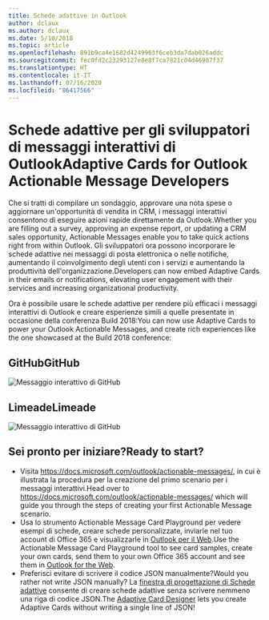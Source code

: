 ```yaml
---
title: Schede adattive in Outlook
author: dclaux
ms.author: dclaux
ms.date: 5/10/2018
ms.topic: article
ms.openlocfilehash: 891b9ca4e1682d4249963f6ceb3da7dab026addc
ms.sourcegitcommit: fec0fd2c23293127e8e8f7ca7821c04d46987f37
ms.translationtype: HT
ms.contentlocale: it-IT
ms.lasthandoff: 07/16/2020
ms.locfileid: "86417566"
---
```

# <a name="adaptive-cards-for-outlook-actionable-message-developers"></a><span data-ttu-id="6feb8-102">Schede adattive per gli sviluppatori di messaggi interattivi di Outlook</span><span class="sxs-lookup"><span data-stu-id="6feb8-102">Adaptive Cards for Outlook Actionable Message Developers</span></span>

<span data-ttu-id="6feb8-103">Che si tratti di compilare un sondaggio, approvare una nota spese o aggiornare un'opportunità di vendita in CRM, i messaggi interattivi consentono di eseguire azioni rapide direttamente da Outlook.</span><span class="sxs-lookup"><span data-stu-id="6feb8-103">Whether you are filling out a survey, approving an expense report, or updating a CRM sales opportunity, Actionable Messages enable you to take quick actions right from within Outlook.</span></span> <span data-ttu-id="6feb8-104">Gli sviluppatori ora possono incorporare le schede adattive nei messaggi di posta elettronica o nelle notifiche, aumentando il coinvolgimento degli utenti con i servizi e aumentando la produttività dell'organizzazione.</span><span class="sxs-lookup"><span data-stu-id="6feb8-104">Developers can now embed Adaptive Cards in their emails or notifications, elevating user engagement with their services and increasing organizational productivity.</span></span>

<span data-ttu-id="6feb8-105">Ora è possibile usare le schede adattive per rendere più efficaci i messaggi interattivi di Outlook e creare esperienze simili a quelle presentate in occasione della conferenza Build 2018:</span><span class="sxs-lookup"><span data-stu-id="6feb8-105">You can now use Adaptive Cards to power your Outlook Actionable Messages, and create rich experiences like the one showcased at the Build 2018 conference:</span></span>

## <a name="github"></a><span data-ttu-id="6feb8-106">GitHub</span><span class="sxs-lookup"><span data-stu-id="6feb8-106">GitHub</span></span>
![Messaggio interattivo di GitHub](media/outlook/GitHub.png)

## <a name="limeade"></a><span data-ttu-id="6feb8-108">Limeade</span><span class="sxs-lookup"><span data-stu-id="6feb8-108">Limeade</span></span>
![Messaggio interattivo di GitHub](media/outlook/Limeade.jpg)


## <a name="ready-to-start"></a><span data-ttu-id="6feb8-110">Sei pronto per iniziare?</span><span class="sxs-lookup"><span data-stu-id="6feb8-110">Ready to start?</span></span>

- <span data-ttu-id="6feb8-111">Visita https://docs.microsoft.com/outlook/actionable-messages/, in cui è illustrata la procedura per la creazione del primo scenario per i messaggi interattivi.</span><span class="sxs-lookup"><span data-stu-id="6feb8-111">Head over to https://docs.microsoft.com/outlook/actionable-messages/ which will guide you through the steps of creating your first Actionable Message scenario.</span></span>
- <span data-ttu-id="6feb8-112">Usa lo strumento Actionable Message Card Playground per vedere esempi di schede, creare schede personalizzate, inviarle nel tuo account di Office 365 e visualizzarle in [Outlook per il Web](https://outlook.office.com).</span><span class="sxs-lookup"><span data-stu-id="6feb8-112">Use the Actionable Message Card Playground tool to see card samples, create your own cards, send them to your own Office 365 account and see them in [Outlook for the Web](https://outlook.office.com).</span></span>
- <span data-ttu-id="6feb8-113">Preferisci evitare di scrivere il codice JSON manualmente?</span><span class="sxs-lookup"><span data-stu-id="6feb8-113">Would you rather not write JSON manually?</span></span> <span data-ttu-id="6feb8-114">La [finestra di progettazione di Schede adattive](https://adaptivecards.io/designer/) consente di creare schede adattive senza scrivere nemmeno una riga di codice JSON.</span><span class="sxs-lookup"><span data-stu-id="6feb8-114">The [Adaptive Card Designer](https://adaptivecards.io/designer/) lets you create Adaptive Cards without writing a single line of JSON!</span></span>
